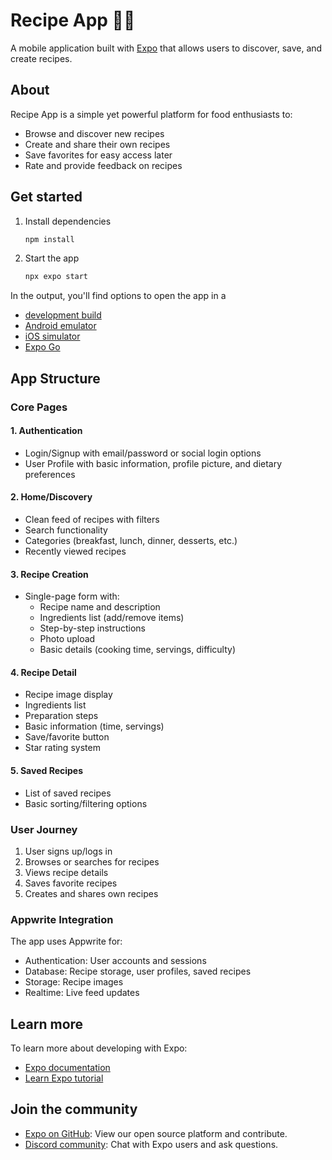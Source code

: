 # Recipe App 👨‍🍳

A mobile application built with [Expo](https://expo.dev) that allows users to discover, save, and create recipes.

## About

Recipe App is a simple yet powerful platform for food enthusiasts to:

- Browse and discover new recipes
- Create and share their own recipes
- Save favorites for easy access later
- Rate and provide feedback on recipes

## Get started

1. Install dependencies

   ```bash
   npm install
   ```

2. Start the app

   ```bash
   npx expo start
   ```

In the output, you'll find options to open the app in a

- [development build](https://docs.expo.dev/develop/development-builds/introduction/)
- [Android emulator](https://docs.expo.dev/workflow/android-studio-emulator/)
- [iOS simulator](https://docs.expo.dev/workflow/ios-simulator/)
- [Expo Go](https://expo.dev/go)

## App Structure

### Core Pages

#### 1. Authentication

- Login/Signup with email/password or social login options
- User Profile with basic information, profile picture, and dietary preferences

#### 2. Home/Discovery

- Clean feed of recipes with filters
- Search functionality
- Categories (breakfast, lunch, dinner, desserts, etc.)
- Recently viewed recipes

#### 3. Recipe Creation

- Single-page form with:
  - Recipe name and description
  - Ingredients list (add/remove items)
  - Step-by-step instructions
  - Photo upload
  - Basic details (cooking time, servings, difficulty)

#### 4. Recipe Detail

- Recipe image display
- Ingredients list
- Preparation steps
- Basic information (time, servings)
- Save/favorite button
- Star rating system

#### 5. Saved Recipes

- List of saved recipes
- Basic sorting/filtering options

### User Journey

1. User signs up/logs in
2. Browses or searches for recipes
3. Views recipe details
4. Saves favorite recipes
5. Creates and shares own recipes

### Appwrite Integration

The app uses Appwrite for:

- Authentication: User accounts and sessions
- Database: Recipe storage, user profiles, saved recipes
- Storage: Recipe images
- Realtime: Live feed updates

## Learn more

To learn more about developing with Expo:

- [Expo documentation](https://docs.expo.dev/)
- [Learn Expo tutorial](https://docs.expo.dev/tutorial/introduction/)

## Join the community

- [Expo on GitHub](https://github.com/expo/expo): View our open source platform and contribute.
- [Discord community](https://chat.expo.dev): Chat with Expo users and ask questions.
